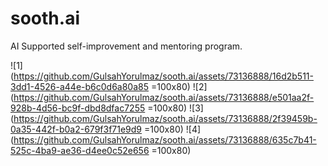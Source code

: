 # sooth.ai
AI Supported self-improvement and mentoring program.<br>

![1](https://github.com/GulsahYorulmaz/sooth.ai/assets/73136888/16d2b511-3dd1-4526-a44e-b6c0d6a80a85 =100x80)
![2](https://github.com/GulsahYorulmaz/sooth.ai/assets/73136888/e501aa2f-928b-4d56-bc9f-dbd8dfac7255 =100x80)
![3](https://github.com/GulsahYorulmaz/sooth.ai/assets/73136888/2f39459b-0a35-442f-b0a2-679f3f71e9d9 =100x80)
![4](https://github.com/GulsahYorulmaz/sooth.ai/assets/73136888/635c7b41-525c-4ba9-ae36-d4ee0c52e656 =100x80)
